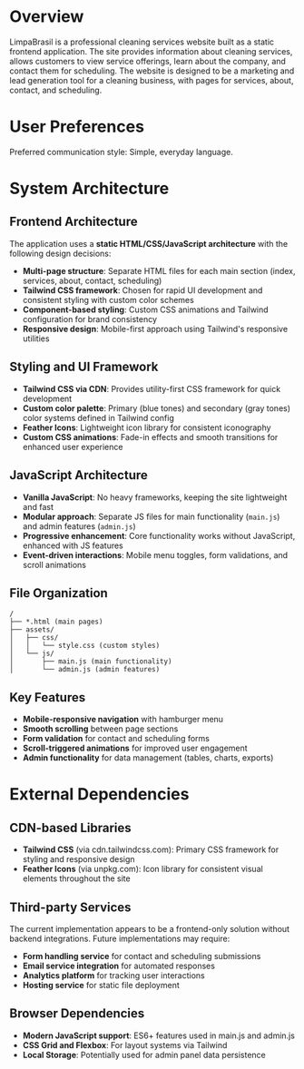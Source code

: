 # Overview

LimpaBrasil is a professional cleaning services website built as a static frontend application. The site provides information about cleaning services, allows customers to view service offerings, learn about the company, and contact them for scheduling. The website is designed to be a marketing and lead generation tool for a cleaning business, with pages for services, about, contact, and scheduling.

# User Preferences

Preferred communication style: Simple, everyday language.

# System Architecture

## Frontend Architecture
The application uses a **static HTML/CSS/JavaScript architecture** with the following design decisions:

- **Multi-page structure**: Separate HTML files for each main section (index, services, about, contact, scheduling)
- **Tailwind CSS framework**: Chosen for rapid UI development and consistent styling with custom color schemes
- **Component-based styling**: Custom CSS animations and Tailwind configuration for brand consistency
- **Responsive design**: Mobile-first approach using Tailwind's responsive utilities

## Styling and UI Framework
- **Tailwind CSS via CDN**: Provides utility-first CSS framework for quick development
- **Custom color palette**: Primary (blue tones) and secondary (gray tones) color systems defined in Tailwind config
- **Feather Icons**: Lightweight icon library for consistent iconography
- **Custom CSS animations**: Fade-in effects and smooth transitions for enhanced user experience

## JavaScript Architecture
- **Vanilla JavaScript**: No heavy frameworks, keeping the site lightweight and fast
- **Modular approach**: Separate JS files for main functionality (`main.js`) and admin features (`admin.js`)
- **Progressive enhancement**: Core functionality works without JavaScript, enhanced with JS features
- **Event-driven interactions**: Mobile menu toggles, form validations, and scroll animations

## File Organization
```
/
├── *.html (main pages)
├── assets/
│   ├── css/
│   │   └── style.css (custom styles)
│   └── js/
│       ├── main.js (main functionality)
│       └── admin.js (admin features)
```

## Key Features
- **Mobile-responsive navigation** with hamburger menu
- **Smooth scrolling** between page sections
- **Form validation** for contact and scheduling forms
- **Scroll-triggered animations** for improved user engagement
- **Admin functionality** for data management (tables, charts, exports)

# External Dependencies

## CDN-based Libraries
- **Tailwind CSS** (via cdn.tailwindcss.com): Primary CSS framework for styling and responsive design
- **Feather Icons** (via unpkg.com): Icon library for consistent visual elements throughout the site

## Third-party Services
The current implementation appears to be a frontend-only solution without backend integrations. Future implementations may require:
- **Form handling service** for contact and scheduling submissions
- **Email service integration** for automated responses
- **Analytics platform** for tracking user interactions
- **Hosting service** for static file deployment

## Browser Dependencies
- **Modern JavaScript support**: ES6+ features used in main.js and admin.js
- **CSS Grid and Flexbox**: For layout systems via Tailwind
- **Local Storage**: Potentially used for admin panel data persistence